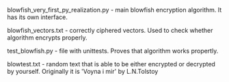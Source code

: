 blowfish_very_first_py_realization.py - main blowfish encryption algorithm.
It has its own interface.

blowfish_vectors.txt - correctly ciphered vectors. Used to check whether 
algorithm encrypts properly.

test_blowfish.py - file with unittests. Proves that algorithm works propertly.

blowtest.txt - random text that is able to be either encrypted or decrypted by yourself.
Originally it is 'Voyna i mir' by L.N.Tolstoy
